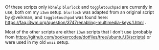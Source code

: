 Of these scripts only `kbhelp` `blurlock` and `toggletouchpad` are currently in
use, both om my `i3wm` setup. `blurlock` was adapted from an original script by
@veikman, and `toggletouchpad` was found here:
https://faq.i3wm.org/question/3747/enabling-multimedia-keys.1.html .

Most of the other scripts are either `i3wm` scripts that I don't use (probably
from https://github.com/bookercodes/dotfiles/tree/ubuntu/.i3/scripts) or were
used in my old `wmii` setup.
